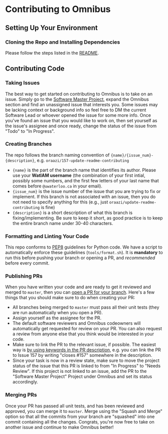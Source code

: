 # Contributing to Omnibus

## Setting Up Your Environment

### Cloning the Repo and Installing Dependencies

Please follow the steps listed in the [README](https://github.com/waterloo-rocketry/omnibus/blob/master/README.md#installation).

## Contributing Code

### Taking Issues

The best way to get started on contributing to Omnibus is to take on an issue. Simply go to the [Software Master Project](https://github.com/orgs/waterloo-rocketry/projects/2), expand the Omnibus section and find an unassigned issue that interests you. Some issues may be lacking context or background info so feel free to DM the current Software Lead or whoever opened the issue for some more info. Once you've found an issue that you would like to work on, then set yourself as the issue's assignee and once ready, change the status of the issue from "Todo" to "In Progress".

### Creating Branches

The repo follows the branch naming convention of `{name}/{issue_num}-{description}`, e.g. `oraazi/157-update-readme-contributing`

- `{name}` is the part of the branch name that identifies its author. Please use your **WatIAM username** (the combination of your first intial, possibly some numbers, and the first few letters of your last name that comes before `@uwaterloo.ca` in your email).
- `{issue_num}` is the issue number of the issue that you are trying to fix or implement. If this branch is not associated with an issue, then you do not need to specify anything for this (e.g., just `oraazi/update-readme-contributing` is fine)
- `{description}` is a short description of what this branch is fixing/implementing. Be sure to keep it short, as good practice is to keep the entire branch name under 30-40 characters.

### Formatting and Linting Your Code

This repo conforms to [PEP8](https://pep8.org) guidelines for Python code. We have a script to automatically enforce these guidelines (`tools/format.sh`). It is **mandatory** to run this before pushing your branch or opening a PR, and *recommended* before every commit.

### Publishing PRs

When you have written your code and are ready to get it reviewed and merged to `master`, then you can [open a PR for your branch](https://github.com/waterloo-rocketry/omnibus/compare). Here's a few things that you should make sure to do when creating your PR:

- All branches being merged to `master` must pass all their unit tests (they are run automatically when you open a PR).
- Assign yourself as the assignee for the PR.
- The default software reviewers and Omnibus codeowners will automatically get requested for review on your PR. You can also request a review from anyone else that you think would be interested in your code.
- Make sure to link the PR to the relevant issue, if possible. The easiest way is [by using keywords in the PR description](https://docs.github.com/en/issues/tracking-your-work-with-issues/linking-a-pull-request-to-an-issue#linking-a-pull-request-to-an-issue-using-a-keyword), e.g. you can link the PR to Issue 157 by writing "closes #157" somewhere in the description.
- Since your task is now in a review state, make sure to move the project status of the issue that this PR is linked to from "In Progress" to "Needs Review". If this project is not linked to an issue, add the PR to the "Software Master Project" Project under Omnibus and set its status accordingly.

### Merging PRs

Once your PR has passed all unit tests, and has been reviewed and approved, you can merge it to `master`. Merge using the "Squash and Merge" option so that all the commits from your branch are "squashed" into one commit containing all the changes. Congrats, you're now free to take on another issue and continue to make Omnibus better! 
